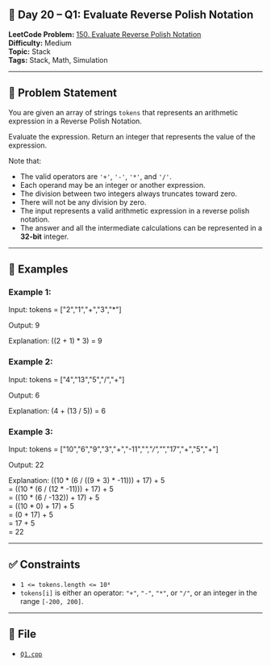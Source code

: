 ## 🧩 **Day 20 – Q1: Evaluate Reverse Polish Notation**

**LeetCode Problem:** [150. Evaluate Reverse Polish Notation](https://leetcode.com/problems/evaluate-reverse-polish-notation)   
**Difficulty:** Medium  
**Topic:** Stack   
**Tags:** Stack, Math, Simulation

---

## 📄 Problem Statement

You are given an array of strings `tokens` that represents an arithmetic expression in a Reverse Polish Notation.

Evaluate the expression. Return an integer that represents the value of the expression.

Note that:

- The valid operators are `'+'`, `'-'`, `'*'`, and `'/'`.
- Each operand may be an integer or another expression.
- The division between two integers always truncates toward zero.
- There will not be any division by zero.
- The input represents a valid arithmetic expression in a reverse polish notation.
- The answer and all the intermediate calculations can be represented in a **32-bit** integer.

---

## 🧠 Examples

### Example 1:

Input: tokens = ["2","1","+","3","*"]    

Output: 9   

Explanation: ((2 + 1) * 3) = 9   

### Example 2:

Input: tokens = ["4","13","5","/","+"]

Output: 6

Explanation: (4 + (13 / 5)) = 6

### Example 3:

Input: tokens = ["10","6","9","3","+","-11","*","/","*","17","+","5","+"]

Output: 22

Explanation: ((10 * (6 / ((9 + 3) * -11))) + 17) + 5  
= ((10 * (6 / (12 * -11))) + 17) + 5   
= ((10 * (6 / -132)) + 17) + 5   
= ((10 * 0) + 17) + 5   
= (0 + 17) + 5   
= 17 + 5   
= 22   

---

## ✅ Constraints

- `1 <= tokens.length <= 10⁴`
- `tokens[i]` is either an operator: `"+"`, `"-"`, `"*"`, or `"/"`, or an integer in the range `[-200, 200]`.

---

## 📁 File

- [`Q1.cpp`](./Q1.cpp)
